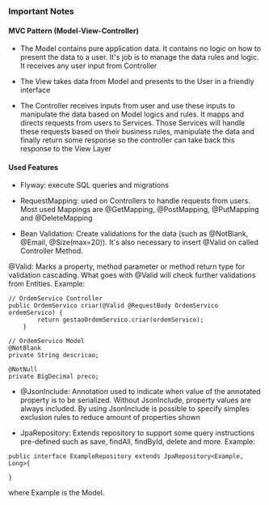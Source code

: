 ### Important Notes

#### MVC Pattern (Model-View-Controller)

- The Model contains pure application data. It contains no logic on how to present the data to a user. It's job is to manage the data rules and logic.
It receives any user input from Controller

- The View takes data from Model and presents to the User in a friendly interface

- The Controller receives inputs from user and use these inputs to manipulate the data based on Model logics and rules.
It mapps and directs requests from users to Services. Those Services will handle these requests based on their business rules, manipulate the data and finally return some response so the controller can take back this response to the View Layer

#### Used Features

- Flyway: execute SQL queries and migrations

- RequestMapping: used on Controllers to handle requests from users. Most used Mappings are @GetMapping, @PostMapping, @PutMapping and @DeleteMapping

- Bean Validation: Create validations for the data (such as @NotBlank, @Email, @Size(max=20)). It's also necessary to insert @Valid on called Controller Method.

@Valid: Marks a property, method parameter or method return type for validation cascading. What goes with @Valid will check further validations from Entities.
Example:

```	
// OrdemServico Controller
public OrdemServico criar(@Valid @RequestBody OrdemServico ordemServico) {
		return gestaoOrdemServico.criar(ordemServico);
	}
  
// OrdemServico Model
@NotBlank
private String descricao;
	
@NotNull
private BigDecimal preco;

```

- @JsonInclude: Annotation used to indicate when value of the annotated property is to be serialized. Without JsonInclude, property values are always included. By using JsonInclude is possible to specify simples exclusion rules to reduce amount of properties shown

- JpaRepository: Extends repository to support some query instructions pre-defined such as save, findAll, findById, delete and more.
Example:

```
public interface ExampleRepository extends JpaRepository<Example, Long>{

}
```
where Example is the Model.
